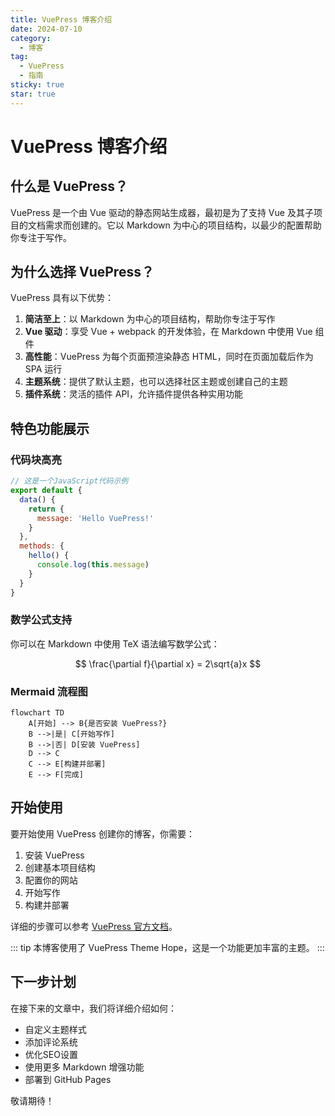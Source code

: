 ```yaml
---
title: VuePress 博客介绍
date: 2024-07-10
category:
  - 博客
tag:
  - VuePress
  - 指南
sticky: true
star: true
---
```

# VuePress 博客介绍

## 什么是 VuePress？

VuePress 是一个由 Vue 驱动的静态网站生成器，最初是为了支持 Vue 及其子项目的文档需求而创建的。它以 Markdown 为中心的项目结构，以最少的配置帮助你专注于写作。

## 为什么选择 VuePress？

VuePress 具有以下优势：

1. **简洁至上**：以 Markdown 为中心的项目结构，帮助你专注于写作
2. **Vue 驱动**：享受 Vue + webpack 的开发体验，在 Markdown 中使用 Vue 组件
3. **高性能**：VuePress 为每个页面预渲染静态 HTML，同时在页面加载后作为 SPA 运行
4. **主题系统**：提供了默认主题，也可以选择社区主题或创建自己的主题
5. **插件系统**：灵活的插件 API，允许插件提供各种实用功能

## 特色功能展示

### 代码块高亮

```js
// 这是一个JavaScript代码示例
export default {
  data() {
    return {
      message: 'Hello VuePress!'
    }
  },
  methods: {
    hello() {
      console.log(this.message)
    }
  }
}
```

### 数学公式支持

你可以在 Markdown 中使用 TeX 语法编写数学公式：

$$
\frac{\partial f}{\partial x} = 2\sqrt{a}x
$$

### Mermaid 流程图

```mermaid
flowchart TD
    A[开始] --> B{是否安装 VuePress?}
    B -->|是| C[开始写作]
    B -->|否| D[安装 VuePress]
    D --> C
    C --> E[构建并部署]
    E --> F[完成]
```

## 开始使用

要开始使用 VuePress 创建你的博客，你需要：

1. 安装 VuePress
2. 创建基本项目结构
3. 配置你的网站
4. 开始写作
5. 构建并部署

详细的步骤可以参考 [VuePress 官方文档](https://vuepress.vuejs.org/)。

::: tip
本博客使用了 VuePress Theme Hope，这是一个功能更加丰富的主题。
:::

## 下一步计划

在接下来的文章中，我们将详细介绍如何：

- 自定义主题样式
- 添加评论系统
- 优化SEO设置
- 使用更多 Markdown 增强功能
- 部署到 GitHub Pages

敬请期待！
